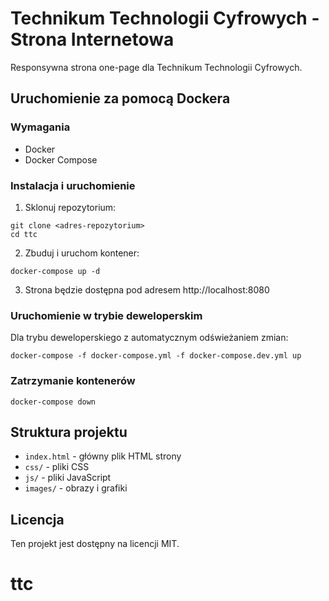 # Technikum Technologii Cyfrowych - Strona Internetowa

Responsywna strona one-page dla Technikum Technologii Cyfrowych.

## Uruchomienie za pomocą Dockera

### Wymagania
- Docker
- Docker Compose

### Instalacja i uruchomienie

1. Sklonuj repozytorium:
```
git clone <adres-repozytorium>
cd ttc
```

2. Zbuduj i uruchom kontener:
```
docker-compose up -d
```

3. Strona będzie dostępna pod adresem http://localhost:8080

### Uruchomienie w trybie deweloperskim

Dla trybu deweloperskiego z automatycznym odświeżaniem zmian:

```
docker-compose -f docker-compose.yml -f docker-compose.dev.yml up
```

### Zatrzymanie kontenerów

```
docker-compose down
```

## Struktura projektu

- `index.html` - główny plik HTML strony
- `css/` - pliki CSS
- `js/` - pliki JavaScript
- `images/` - obrazy i grafiki

## Licencja

Ten projekt jest dostępny na licencji MIT.
# ttc

